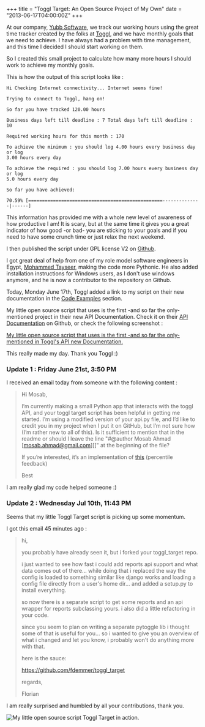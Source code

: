 +++
title = "Toggl Target: An Open Source Project of My Own"
date = "2013-06-17T04:00:00Z"
+++

At our company, [Yubb Software](http://www.yubb-software.com), we track our
working hours using the great time tracker created by the folks at
[Toggl](http://www.toggl.com), and we have monthly goals that we need to
achieve. I have always had a problem with time management, and this time I
decided I should start working on them.

So I created this small project to calculate how many more hours I should work
to achieve my monthly goals.

This is how the output of this script looks like :

```plaintext
Hi Checking Internet connectivity... Internet seems fine!

Trying to connect to Toggl, hang on!

So far you have tracked 120.00 hours

Business days left till deadline : 7 Total days left till deadline : 10

Required working hours for this month : 170

To achieve the minimum : you should log 4.00 hours every business day or log
3.00 hours every day

To achieve the required : you should log 7.00 hours every business day or log
5.0 hours every day

So far you have achieved:

70.59% [=================================================--------------|------]
```

This information has provided me with a whole new level of awareness of how
productive I am! It is scary, but at the same time it gives you a great
indicator of how good -or bad- you are sticking to your goals and if you need to
have some crunch time or just relax the next weekend.

I then published the script under GPL license V2 on
[Github](https://github.com/mos3abof/toggl_target).

I got great deal of help from one of my role model software engineers in Egypt,
[Mohammed Tayseer](http://www.mtayseer.net/), making the code more Pythonic. He
also added installation instructions for Windows users, as I don't use windows
anymore, and he is now a contributor to the repository on Github.

Today, Monday June 17th, Toggl added a link to my script on their new
documentation in the [Code Examples](https://github.com/toggl/toggl_api_docs)
section.

My little open source script that uses is the first -and so far the only-
mentioned project in their new API Documentation. Check it on their [API
Documentation](https://github.com/toggl/toggl_api_docs#code-examples) on Github,
or check the following screenshot :

[My little open source script that uses is the first -and so far the only-
mentioned in Toggl's API new
Documentation.](http://farm8.staticflickr.com/7432/9069807810_0084073717_b.jpg)

This really made my day. Thank you Toggl :)

### Update 1 : Friday June 21st, 3:50 PM

I received an email today from someone with the following content :

> Hi Mosab,
>
> I’m currently making a small Python app that interacts with the toggl API, and
> your toggl target script has been helpful in getting me started. I’m using a
> modified version of your api.py file, and I’d like to credit you in my project
> when I put it on GitHub, but I’m not sure how (I’m rather new to all of this).
> Is it sufficient to mention that in the readme or should I leave the line
> "\#@author Mosab Ahmad [mosab.ahmad@gmail.com][]" at the beginning of the
> file?
>
> If you’re interested, it’s an implementation of
> [this](http://blog.sethroberts.net/2011/05/01/percentile-feedback-and-productivity/)
> (percentile feedback)
>
> Best

I am really glad my code helped someone :)

### Update 2 : Wednesday Jul 10th, 11:43 PM

Seems that my little Toggl Target script is picking up some momentum.

I got this email 45 minutes ago :

> hi,
>
> you probably have already seen it, but i forked your toggl_target repo.
>
> i just wanted to see how fast i could add reports api support and what data
> comes out of there... while doing that i replaced the way the config is loaded
> to something similar like django works and loading a config file directly from
> a user's home dir... and added a setup.py to install everything.
>
> so now there is a separate script to get some reports and an api wrapper for
> reports subclassing yours. i also did a little refactoring in your code.
>
> since you seem to plan on writing a separate pytoggle lib i thought some of
> that is useful for you... so i wanted to give you an overview of what i
> changed and let you know, i probably won't do anything more with that.
>
> here is the sauce:
>
> <https://github.com/fdemmer/toggl_target>
>
> regards,
>
> Florian

I am really surprised and humbled by all your contributions, thank you.

![My little open source script Toggl Target in action.](http://farm4.staticflickr.com/3832/9067864209_17b3b8d1c8_o.png)
